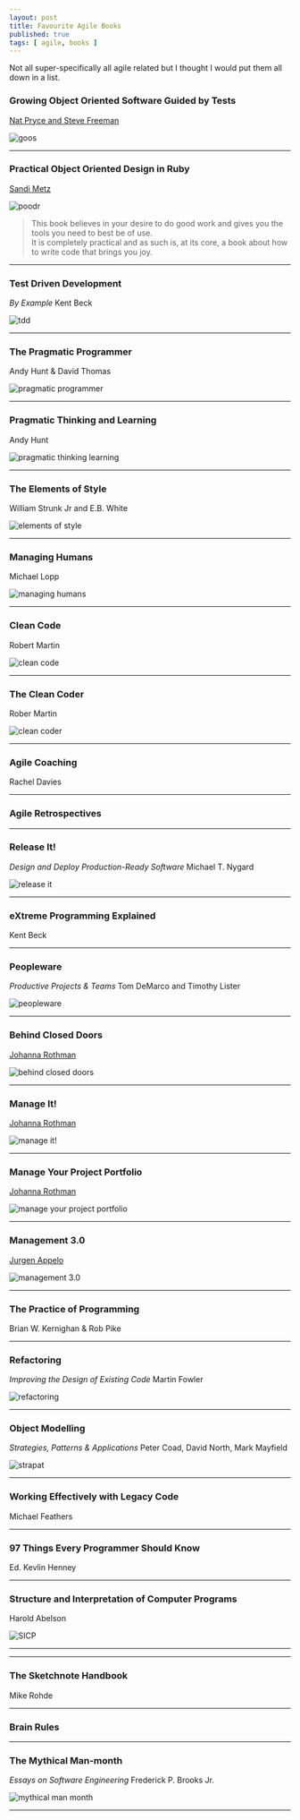 ```yaml
---
layout: post
title: Favourite Agile Books
published: true
tags: [ agile, books ]
---
```


Not all super-specifically all agile related but I thought I would put them all down in a list.

### Growing Object Oriented Software Guided by Tests
[Nat Pryce and Steve Freeman](http://www.growing-object-oriented-software.com/)

![goos](/img/posts/favourite-agile-books/goos.jpg)

---

### Practical Object Oriented Design in Ruby
[Sandi Metz](http://www.sandimetz.com/)

![poodr](/img/posts/favourite-agile-books/poodr.jpg)

> This book believes in your desire to do good work and gives you the tools you need to best be of use.  
> It is completely practical and as such is, at its core, a book about how to write code that brings you joy.

---

### Test Driven Development
*By Example*
Kent Beck

![tdd](/img/posts/favourite-agile-books/test-driven-development-by-example.jpg)

---

### The Pragmatic Programmer 
Andy Hunt & David Thomas

![pragmatic programmer](/img/posts/favourite-agile-books/pragmatic-programmer.jpg)

---

### Pragmatic Thinking and Learning
Andy Hunt

![pragmatic thinking learning](/img/posts/favourite-agile-books/pragmatic-thinking-and-learning.jpg)

---

### The Elements of Style
William Strunk Jr and E.B. White

![elements of style](/img/posts/favourite-agile-books/elements-of-style.jpg)

---

### Managing Humans
Michael Lopp

![managing humans](/img/posts/favourite-agile-books/managing-humans.jpg)

---

### Clean Code
Robert Martin

![clean code](/img/posts/favourite-agile-books/clean-code.jpg)

---

### The Clean Coder
Rober Martin

![clean coder](/img/posts/favourite-agile-books/clean-coder.jpg)

---

### Agile Coaching
Rachel Davies

---

### Agile Retrospectives


---

### Release It! 
*Design and Deploy Production-Ready Software* 
Michael T. Nygard

![release it](/img/posts/favourite-agile-books/release-it.jpg)

---

### eXtreme Programming Explained 
Kent Beck

---

### Peopleware
*Productive Projects & Teams* 
Tom DeMarco and Timothy Lister

![peopleware](/img/posts/favourite-agile-books/peopleware.jpg)

---

### Behind Closed Doors
[Johanna Rothman](http://www.jrothman.com/)

![behind closed doors](/img/posts/favourite-agile-books/behind-closed-doors.jpg)

---

### Manage It!
[Johanna Rothman](http://www.jrothman.com/)

![manage it!](/img/posts/favourite-agile-books/manage-it.jpg)

---

### Manage Your Project Portfolio
[Johanna Rothman](http://www.jrothman.com/)

![manage your project portfolio](/img/posts/favourite-agile-books/manage-your-project-portfolio.jpg)

---


### Management 3.0
[Jurgen Appelo](http://www.jurgenappelo.com)

![management 3.0](/img/posts/favourite-agile-books/management-3.0.jpg)

---


### The Practice of Programming 
Brian W. Kernighan & Rob Pike

---

### Refactoring
*Improving the Design of Existing Code* 
Martin Fowler

![refactoring](/img/posts/favourite-agile-books/refactoring.jpg)

---

### Object Modelling
*Strategies, Patterns & Applications*
Peter Coad, David North, Mark Mayfield

![strapat](/img/posts/favourite-agile-books/object-models-strategies-patterns-applications.jpg)

---

### Working Effectively with Legacy Code 
Michael Feathers

---


### 97 Things Every Programmer Should Know
Ed. Kevlin Henney

---

### Structure and Interpretation of Computer Programs
Harold Abelson

![SICP](/img/posts/favourite-agile-books/structure-interpretation-computer-programs.jpg)

---


---

### The Sketchnote Handbook
Mike Rohde

---

### Brain Rules

---

### The Mythical Man-month
*Essays on Software Engineering* 
Frederick P. Brooks Jr.

![mythical man month](/img/posts/favourite-agile-books/mythical-man-month.jpg)

--- 
